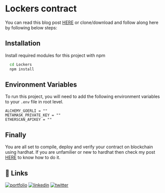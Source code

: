 
# Lockers contract

You can read this blog post [HERE](https://medium.com/@preetham.web3/a-simple-basic-time-lock-contract-in-solidity-4ec453d5b5f7) or clone/download and follow along here by following below steps:  

## Installation

Install required modules for this project with npm

```bash
  cd Lockers
  npm install
```


## Environment Variables

To run this project, you will need to add the following environment variables to your `.env` file in root level.

`ALCHEMY_GOERLI = ""`  
`METAMASK_PRIVATE_KEY = ""`  
`ETHERSCAN_APIKEY = ""`  

    
## Finally

You are all set to compile, deploy and verify your contract on blockchain using hardhat. If you are unfamilier or new to hardhat then check my post [HERE](https://medium.com/@preetham.web3/basic-solidity-smart-contract-using-hardhat-for-beginners-dcba1af1689d) to know how to do it.

## 🔗 Links
[![portfolio](https://img.shields.io/badge/my_portfolio-000?style=for-the-badge&logo=ko-fi&logoColor=white)](https://medium.com/@preetham.web3)
[![linkedin](https://img.shields.io/badge/linkedin-0A66C2?style=for-the-badge&logo=linkedin&logoColor=white)](https://www.linkedin.com/in/enjamury-preetham-6989041b1/)
[![twitter](https://img.shields.io/badge/twitter-1DA1F2?style=for-the-badge&logo=twitter&logoColor=white)](https://twitter.com/PreethamWeb3)

